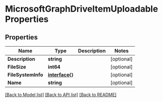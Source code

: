 # MicrosoftGraphDriveItemUploadableProperties

## Properties

Name | Type | Description | Notes
------------ | ------------- | ------------- | -------------
**Description** | **string** |  | [optional] 
**FileSize** | **int64** |  | [optional] 
**FileSystemInfo** | [**interface{}**](.md) |  | [optional] 
**Name** | **string** |  | [optional] 

[[Back to Model list]](../README.md#documentation-for-models) [[Back to API list]](../README.md#documentation-for-api-endpoints) [[Back to README]](../README.md)


